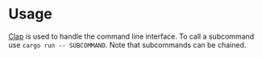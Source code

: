 
# Usage

[Clap](https://github.com/clap-rs/clap) is used to handle the command line interface. To call a subcommand use 
`cargo run -- SUBCOMMAND`. Note that subcommands can be chained.

